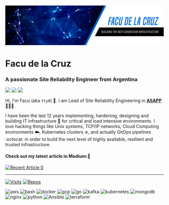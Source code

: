 ![image](https://github.com/fmdlc/fmdlc/raw/master/img/background.jpeg)

<h1 align="left">Facu de la Cruz</h1>
<h3 align="left">A passionate Site Reliability Engineer from Argentina</h3>

<p>
  <a href="https://www.linkedin.com/in/fmdlc/"> <img src="https://github.com/paulrobertlloyd/socialmediaicons/blob/main/linkedin-24x24.png" /></a>
  <a href="http://www.github.com/fmdlc/"> <img src="https://github.com/paulrobertlloyd/socialmediaicons/blob/main/github_blue-24x24.png" /></a>
  <a href="http://www.twitter.com/_tty0"> <img src="https://github.com/paulrobertlloyd/socialmediaicons/blob/main/twitter-24x24.png" /></a>
</p>

Hi, I'm Facu (aka `tty0`) 👋. I am Lead of Site Reliability Engineering in [**ASAPP**](https://www.asapp.com/) 🧑🏻‍💻 .

I have been the last 12 years implementing, hardening, designing and building IT infrastructure 🔧 for critical and load intensive environments.
I love hacking things like Unix systems, TCP/IP networks, Cloud Computing environments ☁️, Kubernetes clusters ⎈, and actually GitOps pipelines :octocat: in order to build the next level of highly available, resilient and trusted infrastructure.

 #### Check out my latest article in Medium:📄 
 <a target="_blank" href="https://github-readme-medium-recent-article.vercel.app/medium/@_tty0/0"><img src="https://github-readme-medium-recent-article.vercel.app/medium/@_tty0/0" alt="Recent Article 0"> 

---
[![Visits](https://badges.pufler.dev/visits/fmdlc/fmdlc)](https://github.com/fmdlc) [![Repos](https://badges.pufler.dev/repos/fmdlc)](https://github.com/fmdlc)

<p align="left"><img src="https://devicons.github.io/devicon/devicon.git/icons/amazonwebservices/amazonwebservices-original-wordmark.svg" alt="aws" width="40" height="40"/> <img src="https://www.vectorlogo.zone/logos/gnu_bash/gnu_bash-icon.svg" alt="bash" width="40" height="40"/> <img src="https://devicons.github.io/devicon/devicon.git/icons/docker/docker-original-wordmark.svg" alt="docker" width="40" height="40"/> <img src="https://www.vectorlogo.zone/logos/google_cloud/google_cloud-icon.svg" alt="gcp" width="40" height="40"/> <img src="https://devicons.github.io/devicon/devicon.git/icons/go/go-original.svg" alt="go" width="40" height="40"/> <img src="https://www.vectorlogo.zone/logos/apache_kafka/apache_kafka-icon.svg" alt="kafka" width="40" height="40"/> <img src="https://www.vectorlogo.zone/logos/kubernetes/kubernetes-icon.svg" alt="kubernetes" width="40" height="40"/> <img src="https://devicons.github.io/devicon/devicon.git/icons/mongodb/mongodb-original-wordmark.svg" alt="mongodb" width="40" height="40"/> <img src="https://devicons.github.io/devicon/devicon.git/icons/nginx/nginx-original.svg" alt="nginx" width="40" height="40"/> <img src="https://devicons.github.io/devicon/devicon.git/icons/python/python-original.svg" alt="python" width="40" height="40"/> <img src="https://symbols-electrical.getvecta.com/stencil_73/122_ansible-icon.e1db432c74.svg" alt="Ansible" width="40" height="40"/> <img src="https://s3-ap-southeast-2.amazonaws.com/content-prod-529546285894/2020/03/tf.png" alt="terraform" width="40" height="40"/></p>
